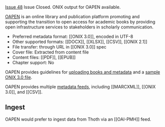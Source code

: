 [Issue 48](https://github.com/thoth-pub/thoth/issues/48) Issue Closed. ONIX output for OAPEN available.

[OAPEN](https://oapen.org/) is an online library and publication platform promoting and supporting the transition to open access for academic books by providing open infrastructure services to stakeholders in scholarly communication. 

* Preferred metadata format: [[ONIX 3.0]], encoded in UTF-8
* Other supported formats: [[DOCX]], [[XLSX]], [[CSV]], [[ONIX 2.1]]
* File transfer: through URL in [[ONIX 3.0]] spec
* Cover file: Extracted from content file
* Content files: [[PDF]], [[EPUB]]
* Chapter support: No

OAPEN provides guidelines for [uploading books and metadata](https://cloud.copim.ac.uk/s/C7KPbNDaLwJcfL5) and a [sample ONIX 3.0 file](https://cloud.copim.ac.uk/s/PjxsDr7TbjxGgPJ).

OAPEN provides multiple [metadata feeds](https://oapen.org/librarians/15635975-metadata), including [[MARCXML]], [[ONIX 3.0]], and [[CSV]].

## Ingest

OAPEN would prefer to ingest data from Thoth via an [[OAI-PMH]] feed.